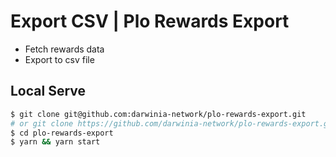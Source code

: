 # Export CSV | Plo Rewards Export

- Fetch rewards data
- Export to csv file


## Local Serve

```bash
$ git clone git@github.com:darwinia-network/plo-rewards-export.git
# or git clone https://github.com/darwinia-network/plo-rewards-export.git
$ cd plo-rewards-export
$ yarn && yarn start
```
